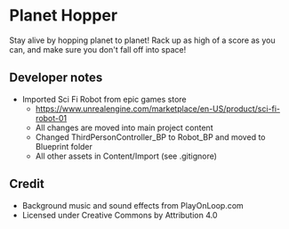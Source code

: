 # Planet Hopper

Stay alive by hopping planet to planet! Rack up as high of a score as you can, and make sure you 
don't fall off into space!

## Developer notes
- Imported Sci Fi Robot from epic games store
  - https://www.unrealengine.com/marketplace/en-US/product/sci-fi-robot-01 
  - All changes are moved into main project content
  - Changed ThirdPersonController_BP to Robot_BP and moved to Blueprint folder
  - All other assets in Content/Import (see .gitignore)

## Credit
- Background music and sound effects from PlayOnLoop.com
- Licensed under Creative Commons by Attribution 4.0